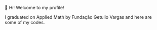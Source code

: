 :wave: Hi! Welcome to my profile! 

I graduated on Applied Math by Fundação Getulio Vargas and here are some of my codes.
